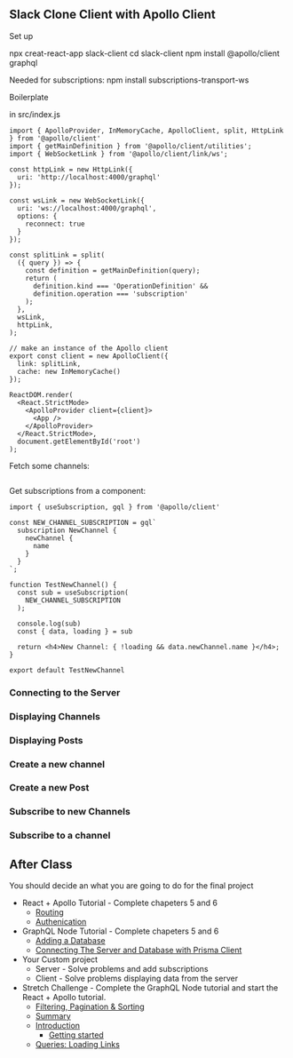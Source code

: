 ## Slack Clone Client with Apollo Client

Set up

npx creat-react-app slack-client
cd slack-client
npm install @apollo/client graphql

Needed for subscriptions:
npm install subscriptions-transport-ws

Boilerplate

in src/index.js

```JS
import { ApolloProvider, InMemoryCache, ApolloClient, split, HttpLink } from '@apollo/client'
import { getMainDefinition } from '@apollo/client/utilities';
import { WebSocketLink } from '@apollo/client/link/ws';

const httpLink = new HttpLink({
  uri: 'http://localhost:4000/graphql'
});

const wsLink = new WebSocketLink({
  uri: 'ws://localhost:4000/graphql',
  options: {
    reconnect: true
  }
});

const splitLink = split(
  ({ query }) => {
    const definition = getMainDefinition(query);
    return (
      definition.kind === 'OperationDefinition' &&
      definition.operation === 'subscription'
    );
  },
  wsLink,
  httpLink,
);

// make an instance of the Apollo client
export const client = new ApolloClient({
  link: splitLink,
  cache: new InMemoryCache()
});

ReactDOM.render(
  <React.StrictMode>
    <ApolloProvider client={client}>
      <App />
    </ApolloProvider>
  </React.StrictMode>,
  document.getElementById('root')
);
```

Fetch some channels: 

```JS

```


Get subscriptions from a component:

```JS
import { useSubscription, gql } from '@apollo/client'

const NEW_CHANNEL_SUBSCRIPTION = gql`
  subscription NewChannel {
    newChannel {
      name
    }
  }
`;

function TestNewChannel() {
  const sub = useSubscription(
    NEW_CHANNEL_SUBSCRIPTION
  );

  console.log(sub)
  const { data, loading } = sub

  return <h4>New Channel: { !loading && data.newChannel.name }</h4>;
}

export default TestNewChannel
```







### Connecting to the Server



### Displaying Channels



### Displaying Posts 



### Create a new channel



### Create a new Post



### Subscribe to new Channels



### Subscribe to a channel


## After Class 

You should decide an what you are going to do for the final project

- React + Apollo Tutorial - Complete chapeters 5 and 6
  - [Routing](https://www.howtographql.com/react-apollo/4-routing/)
  - [Authenication](https://www.howtographql.com/react-apollo/5-authentication/)
- GraphQL Node Tutorial - Complete chapeters 5 and 6
	- [Adding a Database](https://www.howtographql.com/graphql-js/4-adding-a-database/)
  - [Connecting The Server and Database with Prisma Client](https://www.howtographql.com/graphql-js/5-connecting-server-and-database/)
- Your Custom project
	- Server - Solve problems and add subscriptions
	- Client - Solve problems displaying data from the server
- Stretch Challenge - Complete the GraphQL Node tutorial and start the React + Apollo tutorial. 
  - [Filtering, Pagination & Sorting](https://www.howtographql.com/graphql-js/8-filtering-pagination-and-sorting/)
  - [Summary](https://www.howtographql.com/graphql-js/9-summary/)
  - [Introduction](https://www.howtographql.com/react-apollo/0-introduction/)
	- [Getting started](https://www.howtographql.com/react-apollo/1-getting-started/)
  - [Queries: Loading Links](https://www.howtographql.com/react-apollo/2-queries-loading-links/)
